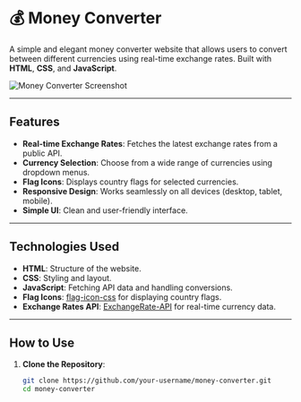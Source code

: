 # 💰 Money Converter

A simple and elegant money converter website that allows users to convert between different currencies using real-time exchange rates. Built with **HTML**, **CSS**, and **JavaScript**.

![Money Converter Screenshot](./screenshot.png) <!-- Add a screenshot if you have one -->

---

## Features

- **Real-time Exchange Rates**: Fetches the latest exchange rates from a public API.
- **Currency Selection**: Choose from a wide range of currencies using dropdown menus.
- **Flag Icons**: Displays country flags for selected currencies.
- **Responsive Design**: Works seamlessly on all devices (desktop, tablet, mobile).
- **Simple UI**: Clean and user-friendly interface.

---

## Technologies Used

- **HTML**: Structure of the website.
- **CSS**: Styling and layout.
- **JavaScript**: Fetching API data and handling conversions.
- **Flag Icons**: [flag-icon-css](https://github.com/lipis/flag-icon-css) for displaying country flags.
- **Exchange Rates API**: [ExchangeRate-API](https://www.exchangerate-api.com/) for real-time currency data.



---

## How to Use

1. **Clone the Repository**:
   ```bash
   git clone https://github.com/your-username/money-converter.git
   cd money-converter
